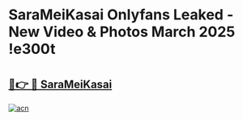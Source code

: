 # SaraMeiKasai Onlyfans Leaked - New Video & Photos March 2025 !e300t

# <h2><a href="https://zvy4ym.iuczelnia.edu.pl?title=SaraMeiKasai&ref=e300t">🔗👉 🔴 SaraMeiKasai</a></h2>

[![acn](https://github.com/user-attachments/assets/0f9c940e-d8b0-45ae-aac7-cd30a18b3e1c)](https://zvy4ym.iuczelnia.edu.pl?title=SaraMeiKasai&ref=e300t)

